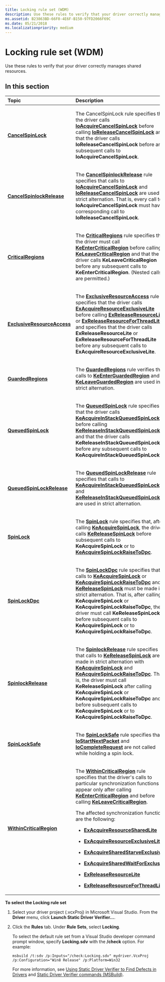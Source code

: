 ```yaml
---
title: Locking rule set (WDM)
description: Use these rules to verify that your driver correctly manages shared resources.
ms.assetid: B23863BD-66F0-4E6F-B150-97FD2066F69C
ms.date: 05/21/2018
ms.localizationpriority: medium
---
```


# Locking rule set (WDM)


Use these rules to verify that your driver correctly manages shared resources.

## In this section


<table>
<colgroup>
<col width="50%" />
<col width="50%" />
</colgroup>
<thead>
<tr class="header">
<th align="left">Topic</th>
<th align="left">Description</th>
</tr>
</thead>
<tbody>
<tr class="odd">
<td align="left"><p><a href="wdm-cancelspinlock.md" data-raw-source="[&lt;strong&gt;CancelSpinLock&lt;/strong&gt;](wdm-cancelspinlock.md)"><strong>CancelSpinLock</strong></a></p></td>
<td align="left"><p>The CancelSpinLock rule specifies that the driver calls <a href="https://msdn.microsoft.com/library/windows/hardware/ff548196" data-raw-source="[&lt;strong&gt;IoAcquireCancelSpinLock&lt;/strong&gt;](https://msdn.microsoft.com/library/windows/hardware/ff548196)"><strong>IoAcquireCancelSpinLock</strong></a> before calling <a href="https://msdn.microsoft.com/library/windows/hardware/ff549550" data-raw-source="[&lt;strong&gt;IoReleaseCancelSpinLock&lt;/strong&gt;](https://msdn.microsoft.com/library/windows/hardware/ff549550)"><strong>IoReleaseCancelSpinLock</strong></a> and that the driver calls <strong>IoReleaseCancelSpinLock</strong> before any subsequent calls to <strong>IoAcquireCancelSpinLock</strong>.</p></td>
</tr>
<tr class="even">
<td align="left"><p><a href="wdm-cancelspinlockrelease.md" data-raw-source="[&lt;strong&gt;CancelSpinlockRelease&lt;/strong&gt;](wdm-cancelspinlockrelease.md)"><strong>CancelSpinlockRelease</strong></a></p></td>
<td align="left"><p>The <a href="wdm-cancelspinlockrelease.md" data-raw-source="[&lt;strong&gt;CancelSpinlockRelease&lt;/strong&gt;](wdm-cancelspinlockrelease.md)"><strong>CancelSpinlockRelease</strong></a> rule specifies that calls to <a href="https://msdn.microsoft.com/library/windows/hardware/ff548196" data-raw-source="[&lt;strong&gt;IoAcquireCancelSpinLock&lt;/strong&gt;](https://msdn.microsoft.com/library/windows/hardware/ff548196)"><strong>IoAcquireCancelSpinLock</strong></a> and <a href="https://msdn.microsoft.com/library/windows/hardware/ff549550" data-raw-source="[&lt;strong&gt;IoReleaseCancelSpinLock&lt;/strong&gt;](https://msdn.microsoft.com/library/windows/hardware/ff549550)"><strong>IoReleaseCancelSpinLock</strong></a> are used in strict alternation. That is, every call to <strong>IoAcquireCancelSpinLock</strong> must have a corresponding call to <strong>IoReleaseCancelSpinLock</strong>.</p></td>
</tr>
<tr class="odd">
<td align="left"><p><a href="wdm-criticalregions.md" data-raw-source="[&lt;strong&gt;CriticalRegions&lt;/strong&gt;](wdm-criticalregions.md)"><strong>CriticalRegions</strong></a></p></td>
<td align="left"><p>The <a href="wdm-criticalregions.md" data-raw-source="[&lt;strong&gt;CriticalRegions&lt;/strong&gt;](wdm-criticalregions.md)"><strong>CriticalRegions</strong></a> rule specifies that the driver must call <a href="https://msdn.microsoft.com/library/windows/hardware/ff552021" data-raw-source="[&lt;strong&gt;KeEnterCriticalRegion&lt;/strong&gt;](https://msdn.microsoft.com/library/windows/hardware/ff552021)"><strong>KeEnterCriticalRegion</strong></a> before calling <a href="https://msdn.microsoft.com/library/windows/hardware/ff552964" data-raw-source="[&lt;strong&gt;KeLeaveCriticalRegion&lt;/strong&gt;](https://msdn.microsoft.com/library/windows/hardware/ff552964)"><strong>KeLeaveCriticalRegion</strong></a> and that the driver calls <strong>KeLeaveCriticalRegion</strong> before any subsequent calls to <strong>KeEnterCriticalRegion</strong>. (Nested calls are permitted.)</p></td>
</tr>
<tr class="even">
<td align="left"><p><a href="wdm-exclusiveresourceaccess.md" data-raw-source="[&lt;strong&gt;ExclusiveResourceAccess&lt;/strong&gt;](wdm-exclusiveresourceaccess.md)"><strong>ExclusiveResourceAccess</strong></a></p></td>
<td align="left"><p>The <a href="wdm-exclusiveresourceaccess.md" data-raw-source="[&lt;strong&gt;ExclusiveResourceAccess&lt;/strong&gt;](wdm-exclusiveresourceaccess.md)"><strong>ExclusiveResourceAccess</strong></a> rule specifies that the driver calls <a href="https://msdn.microsoft.com/library/windows/hardware/ff544351" data-raw-source="[&lt;strong&gt;ExAcquireResourceExclusiveLite&lt;/strong&gt;](https://msdn.microsoft.com/library/windows/hardware/ff544351)"><strong>ExAcquireResourceExclusiveLite</strong></a> before calling <a href="https://msdn.microsoft.com/library/windows/hardware/ff545597" data-raw-source="[&lt;strong&gt;ExReleaseResourceLite&lt;/strong&gt;](https://msdn.microsoft.com/library/windows/hardware/ff545597)"><strong>ExReleaseResourceLite</strong></a> or <a href="https://msdn.microsoft.com/library/windows/hardware/ff545585" data-raw-source="[&lt;strong&gt;ExReleaseResourceForThreadLite&lt;/strong&gt;](https://msdn.microsoft.com/library/windows/hardware/ff545585)"><strong>ExReleaseResourceForThreadLite</strong></a> and specifies that the driver calls <strong>ExReleaseResourceLite</strong> or <strong>ExReleaseResourceForThreadLite</strong> before any subsequent calls to <strong>ExAcquireResourceExclusiveLite</strong>.</p></td>
</tr>
<tr class="odd">
<td align="left"><p><a href="wdm-guardedregions.md" data-raw-source="[&lt;strong&gt;GuardedRegions&lt;/strong&gt;](wdm-guardedregions.md)"><strong>GuardedRegions</strong></a></p></td>
<td align="left"><p>The <a href="wdm-guardedregions.md" data-raw-source="[&lt;strong&gt;GuardedRegions&lt;/strong&gt;](wdm-guardedregions.md)"><strong>GuardedRegions</strong></a> rule verifies that calls to <a href="https://msdn.microsoft.com/library/windows/hardware/ff552028" data-raw-source="[&lt;strong&gt;KeEnterGuardedRegion&lt;/strong&gt;](https://msdn.microsoft.com/library/windows/hardware/ff552028)"><strong>KeEnterGuardedRegion</strong></a> and <a href="https://msdn.microsoft.com/library/windows/hardware/ff552967" data-raw-source="[&lt;strong&gt;KeLeaveGuardedRegion&lt;/strong&gt;](https://msdn.microsoft.com/library/windows/hardware/ff552967)"><strong>KeLeaveGuardedRegion</strong></a> are used in strict alternation.</p></td>
</tr>
<tr class="even">
<td align="left"><p><a href="wdm-queuedspinlock.md" data-raw-source="[&lt;strong&gt;QueuedSpinLock&lt;/strong&gt;](wdm-queuedspinlock.md)"><strong>QueuedSpinLock</strong></a></p></td>
<td align="left"><p>The <a href="wdm-queuedspinlock.md" data-raw-source="[&lt;strong&gt;QueuedSpinLock&lt;/strong&gt;](wdm-queuedspinlock.md)"><strong>QueuedSpinLock</strong></a> rule specifies that the driver calls <a href="https://msdn.microsoft.com/library/windows/hardware/ff551899" data-raw-source="[&lt;strong&gt;KeAcquireInStackQueuedSpinLock&lt;/strong&gt;](https://msdn.microsoft.com/library/windows/hardware/ff551899)"><strong>KeAcquireInStackQueuedSpinLock</strong></a> before calling <a href="https://msdn.microsoft.com/library/windows/hardware/ff553130" data-raw-source="[&lt;strong&gt;KeReleaseInStackQueuedSpinLock&lt;/strong&gt;](https://msdn.microsoft.com/library/windows/hardware/ff553130)"><strong>KeReleaseInStackQueuedSpinLock</strong></a> and that the driver calls <strong>KeReleaseInStackQueuedSpinLock</strong> before any subsequent calls to <strong>KeAcquireInStackQueuedSpinLock</strong>.</p></td>
</tr>
<tr class="odd">
<td align="left"><p><a href="wdm-queuedspinlockrelease.md" data-raw-source="[&lt;strong&gt;QueuedSpinLockRelease&lt;/strong&gt;](wdm-queuedspinlockrelease.md)"><strong>QueuedSpinLockRelease</strong></a></p></td>
<td align="left"><p>The <a href="wdm-queuedspinlockrelease.md" data-raw-source="[&lt;strong&gt;QueuedSpinLockRelease&lt;/strong&gt;](wdm-queuedspinlockrelease.md)"><strong>QueuedSpinLockRelease</strong></a> rule specifies that calls to <a href="https://msdn.microsoft.com/library/windows/hardware/ff551899" data-raw-source="[&lt;strong&gt;KeAcquireInStackQueuedSpinLock&lt;/strong&gt;](https://msdn.microsoft.com/library/windows/hardware/ff551899)"><strong>KeAcquireInStackQueuedSpinLock</strong></a> and <a href="https://msdn.microsoft.com/library/windows/hardware/ff553130" data-raw-source="[&lt;strong&gt;KeReleaseInStackQueuedSpinLock&lt;/strong&gt;](https://msdn.microsoft.com/library/windows/hardware/ff553130)"><strong>KeReleaseInStackQueuedSpinLock</strong></a> are used in strict alternation.</p></td>
</tr>
<tr class="even">
<td align="left"><p><a href="wdm-spinlock.md" data-raw-source="[&lt;strong&gt;SpinLock&lt;/strong&gt;](wdm-spinlock.md)"><strong>SpinLock</strong></a></p></td>
<td align="left"><p>The <a href="wdm-spinlock.md" data-raw-source="[&lt;strong&gt;SpinLock&lt;/strong&gt;](wdm-spinlock.md)"><strong>SpinLock</strong></a> rule specifies that, after calling <a href="https://msdn.microsoft.com/library/windows/hardware/ff551917" data-raw-source="[&lt;strong&gt;KeAcquireSpinLock&lt;/strong&gt;](https://msdn.microsoft.com/library/windows/hardware/ff551917)"><strong>KeAcquireSpinLock</strong></a>, the driver calls <a href="https://msdn.microsoft.com/library/windows/hardware/ff553145" data-raw-source="[&lt;strong&gt;KeReleaseSpinLock&lt;/strong&gt;](https://msdn.microsoft.com/library/windows/hardware/ff553145)"><strong>KeReleaseSpinLock</strong></a> before subsequent calls to <strong>KeAcquireSpinLock</strong> or to <a href="https://msdn.microsoft.com/library/windows/hardware/ff551928" data-raw-source="[&lt;strong&gt;KeAcquireSpinLockRaiseToDpc&lt;/strong&gt;](https://msdn.microsoft.com/library/windows/hardware/ff551928)"><strong>KeAcquireSpinLockRaiseToDpc</strong></a>.</p></td>
</tr>
<tr class="odd">
<td align="left"><p><a href="wdm-spinlockdpc.md" data-raw-source="[&lt;strong&gt;SpinLockDpc&lt;/strong&gt;](wdm-spinlockdpc.md)"><strong>SpinLockDpc</strong></a></p></td>
<td align="left"><p>The <a href="wdm-spinlockdpc.md" data-raw-source="[&lt;strong&gt;SpinLockDpc&lt;/strong&gt;](wdm-spinlockdpc.md)"><strong>SpinLockDpc</strong></a> rule specifies that calls to <a href="https://msdn.microsoft.com/library/windows/hardware/ff551917" data-raw-source="[&lt;strong&gt;KeAcquireSpinLock&lt;/strong&gt;](https://msdn.microsoft.com/library/windows/hardware/ff551917)"><strong>KeAcquireSpinLock</strong></a> or <a href="https://msdn.microsoft.com/library/windows/hardware/ff551928" data-raw-source="[&lt;strong&gt;KeAcquireSpinLockRaiseToDpc&lt;/strong&gt;](https://msdn.microsoft.com/library/windows/hardware/ff551928)"><strong>KeAcquireSpinLockRaiseToDpc</strong></a> and <a href="https://msdn.microsoft.com/library/windows/hardware/ff553145" data-raw-source="[&lt;strong&gt;KeReleaseSpinLock&lt;/strong&gt;](https://msdn.microsoft.com/library/windows/hardware/ff553145)"><strong>KeReleaseSpinLock</strong></a> must be made in strict alternation. That is, after calling <strong>KeAcquireSpinLock</strong> or <strong>KeAcquireSpinLockRaiseToDpc</strong>, the driver must call <strong>KeReleaseSpinLock</strong> before subsequent calls to <strong>KeAcquireSpinLock</strong> or to <strong>KeAcquireSpinLockRaiseToDpc</strong>.</p></td>
</tr>
<tr class="even">
<td align="left"><p><a href="wdm-spinlockrelease.md" data-raw-source="[&lt;strong&gt;SpinlockRelease&lt;/strong&gt;](wdm-spinlockrelease.md)"><strong>SpinlockRelease</strong></a></p></td>
<td align="left"><p>The <a href="wdm-spinlockrelease.md" data-raw-source="[&lt;strong&gt;SpinlockRelease&lt;/strong&gt;](wdm-spinlockrelease.md)"><strong>SpinlockRelease</strong></a> rule specifies that calls to <a href="https://msdn.microsoft.com/library/windows/hardware/ff553145" data-raw-source="[&lt;strong&gt;KeReleaseSpinLock&lt;/strong&gt;](https://msdn.microsoft.com/library/windows/hardware/ff553145)"><strong>KeReleaseSpinLock</strong></a> are made in strict alternation with <a href="https://msdn.microsoft.com/library/windows/hardware/ff551917" data-raw-source="[&lt;strong&gt;KeAcquireSpinLock&lt;/strong&gt;](https://msdn.microsoft.com/library/windows/hardware/ff551917)"><strong>KeAcquireSpinLock</strong></a> and <a href="https://msdn.microsoft.com/library/windows/hardware/ff551928" data-raw-source="[&lt;strong&gt;KeAcquireSpinLockRaiseToDpc&lt;/strong&gt;](https://msdn.microsoft.com/library/windows/hardware/ff551928)"><strong>KeAcquireSpinLockRaiseToDpc</strong></a>. That is, the driver must call <strong>KeReleaseSpinLock</strong> after calling <strong>KeAcquireSpinLock</strong> or <strong>KeAcquireSpinLockRaiseToDpc</strong> and before subsequent calls to <strong>KeAcquireSpinLock</strong> or to <strong>KeAcquireSpinLockRaiseToDpc</strong>.</p></td>
</tr>
<tr class="odd">
<td align="left"><p><a href="wdm-spinlocksafe.md" data-raw-source="[&lt;strong&gt;SpinLockSafe&lt;/strong&gt;](wdm-spinlocksafe.md)"><strong>SpinLockSafe</strong></a></p></td>
<td align="left"><p>The <a href="wdm-spinlocksafe.md" data-raw-source="[&lt;strong&gt;SpinLockSafe&lt;/strong&gt;](wdm-spinlocksafe.md)"><strong>SpinLockSafe</strong></a> rule specifies that <a href="https://msdn.microsoft.com/library/windows/hardware/ff550358" data-raw-source="[&lt;strong&gt;IoStartNextPacket&lt;/strong&gt;](https://msdn.microsoft.com/library/windows/hardware/ff550358)"><strong>IoStartNextPacket</strong></a> and <a href="https://msdn.microsoft.com/library/windows/hardware/ff548343" data-raw-source="[&lt;strong&gt;IoCompleteRequest&lt;/strong&gt;](https://msdn.microsoft.com/library/windows/hardware/ff548343)"><strong>IoCompleteRequest</strong></a> are not called while holding a spin lock.</p></td>
</tr>
<tr class="even">
<td align="left"><p><a href="wdm-withincriticalregion.md" data-raw-source="[&lt;strong&gt;WithinCriticalRegion&lt;/strong&gt;](wdm-withincriticalregion.md)"><strong>WithinCriticalRegion</strong></a></p></td>
<td align="left"><p>The <a href="wdm-withincriticalregion.md" data-raw-source="[&lt;strong&gt;WithinCriticalRegion&lt;/strong&gt;](wdm-withincriticalregion.md)"><strong>WithinCriticalRegion</strong></a> rule specifies that the driver's calls to particular synchronization functions appear only after calling <a href="https://msdn.microsoft.com/library/windows/hardware/ff552021" data-raw-source="[&lt;strong&gt;KeEnterCriticalRegion&lt;/strong&gt;](https://msdn.microsoft.com/library/windows/hardware/ff552021)"><strong>KeEnterCriticalRegion</strong></a> and before calling <a href="https://msdn.microsoft.com/library/windows/hardware/ff552964" data-raw-source="[&lt;strong&gt;KeLeaveCriticalRegion&lt;/strong&gt;](https://msdn.microsoft.com/library/windows/hardware/ff552964)"><strong>KeLeaveCriticalRegion</strong></a>.</p>
<p>The affected synchronization functions are the following:</p>
<ul>
<li><p><a href="https://msdn.microsoft.com/library/windows/hardware/ff544363" data-raw-source="[&lt;strong&gt;ExAcquireResourceSharedLite&lt;/strong&gt;](https://msdn.microsoft.com/library/windows/hardware/ff544363)"><strong>ExAcquireResourceSharedLite</strong></a></p></li>
<li><p><a href="https://msdn.microsoft.com/library/windows/hardware/ff544351" data-raw-source="[&lt;strong&gt;ExAcquireResourceExclusiveLite&lt;/strong&gt;](https://msdn.microsoft.com/library/windows/hardware/ff544351)"><strong>ExAcquireResourceExclusiveLite</strong></a></p></li>
<li><p><a href="https://msdn.microsoft.com/library/windows/hardware/ff544367" data-raw-source="[&lt;strong&gt;ExAcquireSharedStarveExclusive&lt;/strong&gt;](https://msdn.microsoft.com/library/windows/hardware/ff544367)"><strong>ExAcquireSharedStarveExclusive</strong></a></p></li>
<li><p><a href="https://msdn.microsoft.com/library/windows/hardware/ff544370" data-raw-source="[&lt;strong&gt;ExAcquireSharedWaitForExclusive&lt;/strong&gt;](https://msdn.microsoft.com/library/windows/hardware/ff544370)"><strong>ExAcquireSharedWaitForExclusive</strong></a></p></li>
<li><p><a href="https://msdn.microsoft.com/library/windows/hardware/ff545597" data-raw-source="[&lt;strong&gt;ExReleaseResourceLite&lt;/strong&gt;](https://msdn.microsoft.com/library/windows/hardware/ff545597)"><strong>ExReleaseResourceLite</strong></a></p></li>
<li><p><a href="https://msdn.microsoft.com/library/windows/hardware/ff545585" data-raw-source="[&lt;strong&gt;ExReleaseResourceForThreadLite&lt;/strong&gt;](https://msdn.microsoft.com/library/windows/hardware/ff545585)"><strong>ExReleaseResourceForThreadLite</strong></a></p></li>
</ul></td>
</tr>
</tbody>
</table>

 

**To select the Locking rule set**

1.  Select your driver project (.vcxProj) in Microsoft Visual Studio. From the **Driver** menu, click **Launch Static Driver Verifier…**.

2.  Click the **Rules** tab. Under **Rule Sets**, select **Locking**.

    To select the default rule set from a Visual Studio developer command prompt window, specify **Locking.sdv** with the **/check** option. For example:

    ```
    msbuild /t:sdv /p:Inputs="/check:Locking.sdv" mydriver.VcxProj /p:Configuration="Win8 Release" /p:Platform=Win32
    ```

    For more information, see [Using Static Driver Verifier to Find Defects in Drivers](https://msdn.microsoft.com/library/windows/hardware/hh454281) and [Static Driver Verifier commands (MSBuild)](https://msdn.microsoft.com/library/windows/hardware/hh466459).

 

 





